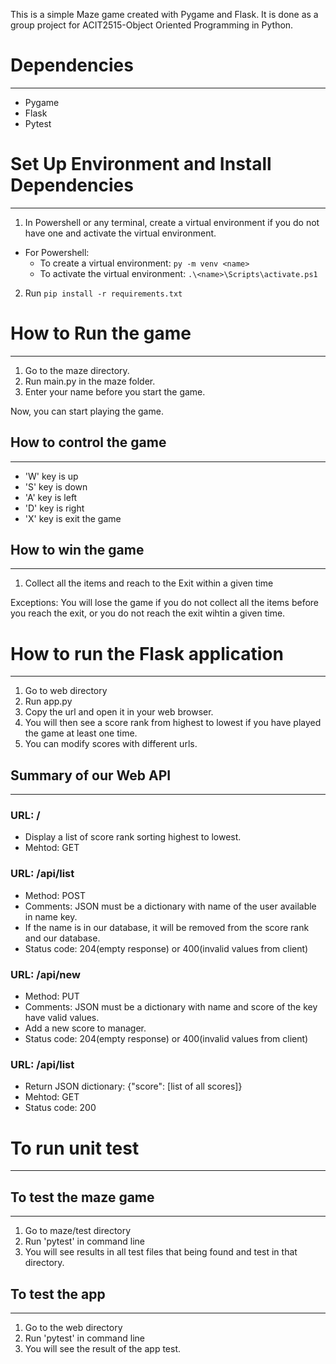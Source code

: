 This is a simple Maze game created with Pygame and Flask. It is done as a group project for ACIT2515-Object Oriented Programming in Python.

# Dependencies
------------------------
- Pygame
- Flask
- Pytest

# Set Up Environment and Install Dependencies
------------------------
1. In Powershell or any terminal, create a virtual environment if you do not have one and activate the virtual environment.
- For Powershell:
    - To create a virtual environment: ```py -m venv <name>```
    - To activate the virtual environment: ```.\<name>\Scripts\activate.ps1```
2. Run ```pip install -r requirements.txt```

# How to Run the game
------------------------
1. Go to the maze directory. 
2. Run main.py in the maze folder.
3. Enter your name before you start the game.

Now, you can start playing the game.

## How to control the game
------------------------
- 'W' key is up
- 'S' key is down
- 'A' key is left
- 'D' key is right
- 'X' key is exit the game

## How to win the game
------------------------
1. Collect all the items and reach to the Exit within a given time

Exceptions:
You will lose the game if you do not collect all the items before you reach the exit, 
or you do not reach the exit wihtin a given time.

# How to run the Flask application
----------------------------------
1. Go to web directory
2. Run app.py
3. Copy the url and open it in your web browser.
4. You will then see a score rank from highest to lowest if you have played the game at least one time.
5. You can modify scores with different urls.

## Summary of our Web API
------------------------
### URL: /
- Display a list of score rank sorting highest to lowest. 
- Mehtod: GET

### URL: /api/list 
- Method: POST
- Comments: JSON must be a dictionary with name of the user available in name key.
- If the name is in our database, it will be removed from the score rank and our database.
- Status code: 204(empty response) or 400(invalid values from client)

### URL: /api/new
- Method: PUT
- Comments: JSON must be a dictionary with name and score of the key have valid values.
- Add a new score to manager.
- Status code: 204(empty response) or 400(invalid values from client)

### URL: /api/list
- Return JSON dictionary: {"score": [list of all scores]}
- Mehtod: GET
- Status code: 200

# To run unit test
-----------------

## To test the maze game
-------------------
1. Go to maze/test directory
2. Run 'pytest' in command line
3. You will see results in all test files that being found and test in that directory.

## To test the app
-------------------
1. Go to the web directory
2. Run 'pytest' in command line
3. You will see the result of the app test.
